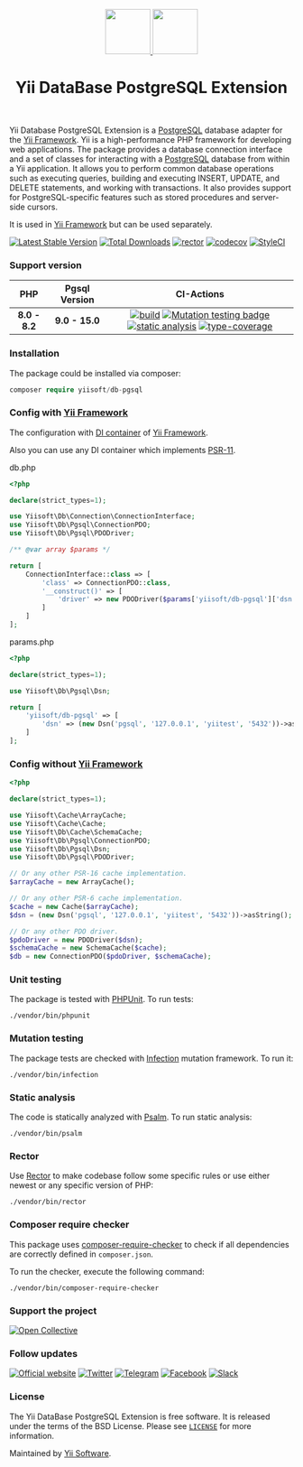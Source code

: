 <p align="center">
    <a href="https://github.com/yiisoft" target="_blank">
        <img src="https://yiisoft.github.io/docs/images/yii_logo.svg" height="80px">
    </a>
    <a href="https://www.postgresql.org/" target="_blank">
        <img src="https://www.postgresql.org/media/img/about/press/elephant.png" height="80px">
    </a>
    <h1 align="center">Yii DataBase PostgreSQL Extension</h1>
    <br>
</p>

Yii Database PostgreSQL Extension is a [PostgreSQL] database adapter for the [Yii Framework]. Yii is a high-performance PHP framework for developing web applications. The  package provides a database connection interface and a set of classes for interacting with a [PostgreSQL] database from within a Yii application. It allows you to perform common database operations such as executing queries, building and executing INSERT, UPDATE, and DELETE statements, and working with transactions. It also provides support for PostgreSQL-specific features such as stored procedures and server-side cursors.

It is used in [Yii Framework] but can be used separately.

[PostgreSQL]: https://www.postgresql.org/
[Yii Framework]: https://www.yiiframework.com

[![Latest Stable Version](https://poser.pugx.org/yiisoft/db-pgsql/v/stable.png)](https://packagist.org/packages/yiisoft/db-pgsql)
[![Total Downloads](https://poser.pugx.org/yiisoft/db-pgsql/downloads.png)](https://packagist.org/packages/yiisoft/db-pgsql)
[![rector](https://github.com/yiisoft/db-pgsql/actions/workflows/rector.yml/badge.svg)](https://github.com/yiisoft/db-pgsql/actions/workflows/rector.yml)
[![codecov](https://codecov.io/gh/yiisoft/db-pgsql/branch/master/graph/badge.svg?token=3FGN91IVZA)](https://codecov.io/gh/yiisoft/db-pgsql)
[![StyleCI](https://github.styleci.io/repos/145220173/shield?branch=master)](https://github.styleci.io/repos/145220173?branch=master)

### Support version

|  PHP | Pgsql Version            |  CI-Actions
|:----:|:------------------------:|:---:|
|**8.0 - 8.2**| **9.0 - 15.0**|[![build](https://github.com/yiisoft/db-pgsql/actions/workflows/build.yml/badge.svg?branch=dev)](https://github.com/yiisoft/db-pgsql/actions/workflows/build.yml) [![Mutation testing badge](https://img.shields.io/endpoint?style=flat&url=https%3A%2F%2Fbadge-api.stryker-mutator.io%2Fgithub.com%2Fyiisoft%2Fdb-pgsql%2Fmaster)](https://dashboard.stryker-mutator.io/reports/github.com/yiisoft/db-pgsql/master) [![static analysis](https://github.com/yiisoft/db-pgsql/actions/workflows/static.yml/badge.svg?branch=dev)](https://github.com/yiisoft/db-pgsql/actions/workflows/static.yml) [![type-coverage](https://shepherd.dev/github/yiisoft/db-pgsql/coverage.svg)](https://shepherd.dev/github/yiisoft/db-pgsql)

### Installation

The package could be installed via composer:

```php
composer require yiisoft/db-pgsql
```

### Config with [Yii Framework]

The configuration with [DI container](https://github.com/yiisoft/di) of [Yii Framework].

Also you can use any DI container which implements [PSR-11](https://www.php-fig.org/psr/psr-11/).

db.php

```php
<?php

declare(strict_types=1);

use Yiisoft\Db\Connection\ConnectionInterface;
use Yiisoft\Db\Pgsql\ConnectionPDO;
use Yiisoft\Db\Pgsql\PDODriver;

/** @var array $params */

return [
    ConnectionInterface::class => [
        'class' => ConnectionPDO::class,
        '__construct()' => [
            'driver' => new PDODriver($params['yiisoft/db-pgsql']['dsn']),
        ]
    ]
];
```

params.php

```php
<?php

declare(strict_types=1);

use Yiisoft\Db\Pgsql\Dsn;

return [
    'yiisoft/db-pgsql' => [
        'dsn' => (new Dsn('pgsql', '127.0.0.1', 'yiitest', '5432'))->asString();,
    ]
];
```

### Config without [Yii Framework]

```php
<?php

declare(strict_types=1);

use Yiisoft\Cache\ArrayCache;
use Yiisoft\Cache\Cache;
use Yiisoft\Db\Cache\SchemaCache;
use Yiisoft\Db\Pgsql\ConnectionPDO;
use Yiisoft\Db\Pgsql\Dsn;
use Yiisoft\Db\Pgsql\PDODriver;

// Or any other PSR-16 cache implementation.
$arrayCache = new ArrayCache();

// Or any other PSR-6 cache implementation.
$cache = new Cache($arrayCache); 
$dsn = (new Dsn('pgsql', '127.0.0.1', 'yiitest', '5432'))->asString();

// Or any other PDO driver.
$pdoDriver = new PDODriver($dsn); 
$schemaCache = new SchemaCache($cache);
$db = new ConnectionPDO($pdoDriver, $schemaCache);
```

### Unit testing

The package is tested with [PHPUnit](https://phpunit.de/). To run tests:

```shell
./vendor/bin/phpunit
```

### Mutation testing

The package tests are checked with [Infection](https://infection.github.io/) mutation framework. To run it:

```shell
./vendor/bin/infection
```

### Static analysis

The code is statically analyzed with [Psalm](https://psalm.dev/). To run static analysis:

```shell
./vendor/bin/psalm
```

### Rector

Use [Rector](https://github.com/rectorphp/rector) to make codebase follow some specific rules or 
use either newest or any specific version of PHP: 

```shell
./vendor/bin/rector
```

### Composer require checker

This package uses [composer-require-checker](https://github.com/maglnet/ComposerRequireChecker) to check if all dependencies are correctly defined in `composer.json`.

To run the checker, execute the following command:

```shell
./vendor/bin/composer-require-checker
```

### Support the project

[![Open Collective](https://img.shields.io/badge/Open%20Collective-sponsor-7eadf1?logo=open%20collective&logoColor=7eadf1&labelColor=555555)](https://opencollective.com/yiisoft)

### Follow updates

[![Official website](https://img.shields.io/badge/Powered_by-Yii_Framework-green.svg?style=flat)](https://www.yiiframework.com/)
[![Twitter](https://img.shields.io/badge/twitter-follow-1DA1F2?logo=twitter&logoColor=1DA1F2&labelColor=555555?style=flat)](https://twitter.com/yiiframework)
[![Telegram](https://img.shields.io/badge/telegram-join-1DA1F2?style=flat&logo=telegram)](https://t.me/yii3en)
[![Facebook](https://img.shields.io/badge/facebook-join-1DA1F2?style=flat&logo=facebook&logoColor=ffffff)](https://www.facebook.com/groups/yiitalk)
[![Slack](https://img.shields.io/badge/slack-join-1DA1F2?style=flat&logo=slack)](https://yiiframework.com/go/slack)

### License

The Yii DataBase PostgreSQL Extension is free software. It is released under the terms of the BSD License.
Please see [`LICENSE`](./LICENSE.md) for more information.

Maintained by [Yii Software](https://www.yiiframework.com/).

